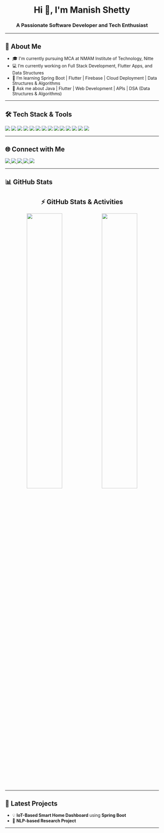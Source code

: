 <h1 align="center">Hi 👋, I'm Manish Shetty</h1>
<h3 align="center">A Passionate Software Developer and Tech Enthusiast</h3>

---

## 🚀 About Me

- 🎓 I'm currently pursuing MCA at NMAM Institute of Technology, Nitte
- 💻 I’m currently working on Full Stack Development, Flutter Apps, and Data Structures 
- 🌱 I’m learning Spring Boot | Flutter | Firebase | Cloud Deployment | Data Structures & Algorithms  
- 💬 Ask me about Java | Flutter | Web Development | APIs | DSA (Data Structures & Algorithms)

---

## 🛠️ Tech Stack & Tools

<p align="left">

<!-- Backend & Frontend -->
<img src="https://img.shields.io/badge/Java-ED8B00?style=for-the-badge&logo=java&logoColor=white"/>
<img src="https://img.shields.io/badge/Spring_Boot-6DB33F?style=for-the-badge&logo=spring-boot&logoColor=white"/>
<img src="https://img.shields.io/badge/Flutter-02569B?style=for-the-badge&logo=flutter&logoColor=white"/>
<img src="https://img.shields.io/badge/Dart-0175C2?style=for-the-badge&logo=dart&logoColor=white"/>
<img src="https://img.shields.io/badge/Python-3776AB?style=for-the-badge&logo=python&logoColor=white"/>
<img src="https://img.shields.io/badge/Flask-000000?style=for-the-badge&logo=flask&logoColor=white"/>

<!-- MERN Stack -->
<img src="https://img.shields.io/badge/MongoDB-47A248?style=for-the-badge&logo=mongodb&logoColor=white"/>
<img src="https://img.shields.io/badge/Express.js-000000?style=for-the-badge&logo=express&logoColor=white"/>
<img src="https://img.shields.io/badge/React-20232A?style=for-the-badge&logo=react&logoColor=61DAFB"/>
<img src="https://img.shields.io/badge/Node.js-339933?style=for-the-badge&logo=nodedotjs&logoColor=white"/>

<!-- Tools & Other Tech -->
<img src="https://img.shields.io/badge/Firebase-FFCA28?style=for-the-badge&logo=firebase&logoColor=black"/>
<img src="https://img.shields.io/badge/MySQL-4479A1?style=for-the-badge&logo=mysql&logoColor=white"/>
<img src="https://img.shields.io/badge/Linux-FCC624?style=for-the-badge&logo=linux&logoColor=black"/>
<img src="https://img.shields.io/badge/Git-F05032?style=for-the-badge&logo=git&logoColor=white"/>

</p>


---

## 🌐 Connect with Me

<p align="left">
  <!-- LinkedIn -->
  <a href="https://www.linkedin.com/in/manish-shetty101">
    <img src="https://img.shields.io/badge/LinkedIn-0077B5?style=for-the-badge&logo=linkedin&logoColor=white"/>
  </a>

  <!-- Gmail -->
  <a href="mailto:manishshetty4002@gmail.com">
    <img src="https://img.shields.io/badge/Gmail-D14836?style=for-the-badge&logo=gmail&logoColor=white"/>
  </a>

  <!-- LeetCode -->
  <a href="https://leetcode.com/u/Shetty_Manish/">
    <img src="https://img.shields.io/badge/LeetCode-000000?style=for-the-badge&logo=LeetCode&logoColor=#FFA116"/>
  </a>

  <!-- GeeksforGeeks -->
  <a href="https://www.geeksforgeeks.org/user/manish_shetty/">
    <img src="https://img.shields.io/badge/GeeksforGeeks-0F9D58?style=for-the-badge&logo=GeeksforGeeks&logoColor=white"/>
  </a>

  <!-- CodeChef -->
  <a href="https://www.codechef.com/users/manishshetty40">
    <img src="https://img.shields.io/badge/CodeChef-5B4638?style=for-the-badge&logo=codechef&logoColor=white"/>
  </a>
</p>


---

## 📊 GitHub Stats

<h2 align="center">⚡ GitHub Stats & Activities</h2>

<p align="center">

<!-- Commit Status / Contribution Stats -->
<img src="https://github-readme-stats.vercel.app/api?username=MANISH-Shetty-Repos&show_icons=true&theme=tokyonight&hide_border=true&border_radius=12&count_private=true" width="48%"/>

<!-- Language Usage Stats (Shows Percentage Used) -->
<img src="https://github-readme-stats.vercel.app/api/top-langs/?username=MANISH-Shetty-Repos&layout=compact&theme=tokyonight&hide_border=true&border_radius=12&langs_count=8" width="48%"/>

</p>


---

## 📝 Latest Projects

- 💡 **IoT-Based Smart Home Dashboard** using **Spring Boot**
- 🔐 **NLP-based Research Project**

---

